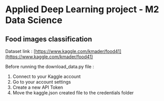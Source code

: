 # Applied Deep Learning project - M2 Data Science

## Food images classification

Dataset link : [https://www.kaggle.com/kmader/food41](https://www.kaggle.com/kmader/food41)

Before running the download_data.py file :
1. Connect to your Kaggle account
2. Go to your account settings
3. Create a new API Token 
4. Move the kaggle.json created file to the credentials folder